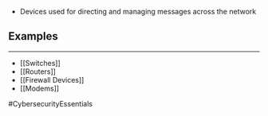 - Devices used for directing and managing messages across the network

## Examples
---
- [[Switches]] 
- [[Routers]] 
- [[Firewall Devices]]
- [[Modems]]

#CybersecurityEssentials 